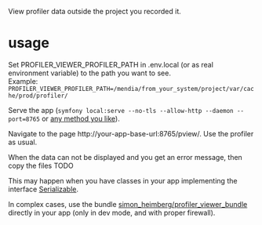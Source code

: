 View profiler data outside the project you recorded it.

# usage

Set PROFILER_VIEWER_PROFILER_PATH in .env.local (or as real environment
variable) to the path you want to see.  
Example: `PROFILER_VIEWER_PROFILER_PATH=/mendia/from_your_system/project/var/cache/prod/profiler/`

Serve the app (`symfony local:serve --no-tls --allow-http --daemon --port=8765`
or [any method you like](https://symfony.com/doc/current/setup/web_server_configuration.html)).

Navigate to the page http://your-app-base-url:8765/pview/. Use the profiler as usual.

When the data can not be displayed and you get an error message, then copy the files TODO

This may happen when you have classes in your app implementing the interface
[Serializable](https://www.php.net/manual/de/class.serializable.php).

In complex cases, use the bundle
[simon_heimberg/profiler_viewer_bundle](https://github.com/SimonHeimberg/profiler_viewer_bundle)
directly in your app (only in dev mode, and with proper firewall).

